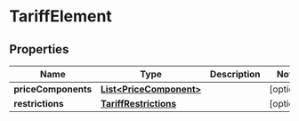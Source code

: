 # TariffElement

## Properties
Name | Type | Description | Notes
------------ | ------------- | ------------- | -------------
**priceComponents** | [**List&lt;PriceComponent&gt;**](PriceComponent.md) |  |  [optional]
**restrictions** | [**TariffRestrictions**](TariffRestrictions.md) |  |  [optional]
